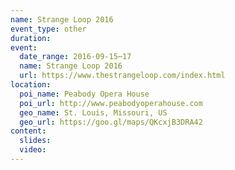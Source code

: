 ```yaml
---
name: Strange Loop 2016
event_type: other
duration:
event:
  date_range: 2016-09-15⋯17
  name: Strange Loop 2016
  url: https://www.thestrangeloop.com/index.html
location:
  poi_name: Peabody Opera House
  poi_url: http://www.peabodyoperahouse.com
  geo_name: St. Louis, Missouri, US
  geo_url: https://goo.gl/maps/QKcxjB3DRA42
content:
  slides:
  video:
---
```

